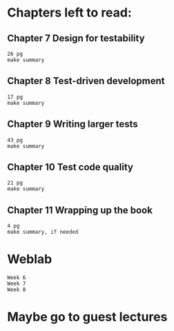 # Chapters left to read:

## Chapter 7 Design for testability 
    26 pg 
    make summary

## Chapter 8 Test-driven development
    17 pg 
    make summary
    
## Chapter 9 Writing larger tests
    43 pg 
    make summary
    
## Chapter 10 Test code quality
    21 pg 
    make summary
    
## Chapter 11 Wrapping up the book
    4 pg 
    make summary, if needed
    
# Weblab

    Week 6
    Week 7
    Week 8

# Maybe go to guest lectures